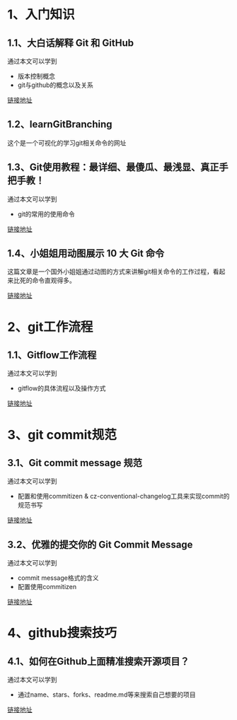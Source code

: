 # 1、入门知识

## 1.1、大白话解释 Git 和 GitHub

通过本文可以学到

- 版本控制概念
- git与github的概念以及关系

[链接地址](https://mp.weixin.qq.com/s/sAZ4O2Es_Y5zinHhYlWn0w)

## 1.2、learnGitBranching

这个是一个可视化的学习git相关命令的网址

## 1.3、Git使用教程：最详细、最傻瓜、最浅显、真正手把手教！

通过本文可以学到

- git的常用的使用命令

[链接地址](https://mp.weixin.qq.com/s/2jnF3ycKVFe0HIroXG-tlw)

## 1.4、小姐姐用动图展示 10 大 Git 命令

这篇文章是一个国外小姐姐通过动图的方式来讲解git相关命令的工作过程，看起来比死的命令直观得多。

[链接地址](https://mp.weixin.qq.com/s/rIakdSllk5ooeReRuseigg)

# 2、git工作流程

## 1.1、Gitflow工作流程

通过本文可以学到

- gitflow的具体流程以及操作方式

[链接地址](https://www.cnblogs.com/jeffery-zou/p/10280167.html)

# 3、git commit规范

## 3.1、Git commit message 规范

通过本文可以学到

- 配置和使用commitizen & cz-conventional-changelog工具来实现commit的规范书写

[链接地址](https://juejin.im/post/6844903871832145927)

## 3.2、优雅的提交你的 Git Commit Message

通过本文可以学到

- commit message格式的含义
- 配置使用commitizen

[链接地址](https://juejin.im/post/6844903606815064077)

# 4、github搜索技巧

## 4.1、如何在Github上面精准搜索开源项目？

通过本文可以学到

- 通过name、stars、forks、readme.md等来搜索自己想要的项目

[链接地址](https://juejin.im/post/6844904058268942349)


